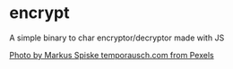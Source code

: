 # encrypt
A simple binary to char encryptor/decryptor made with JS


[Photo by Markus Spiske temporausch.com from Pexels](https://www.pexels.com/photo/codes-on-a-screen-1936299/)

